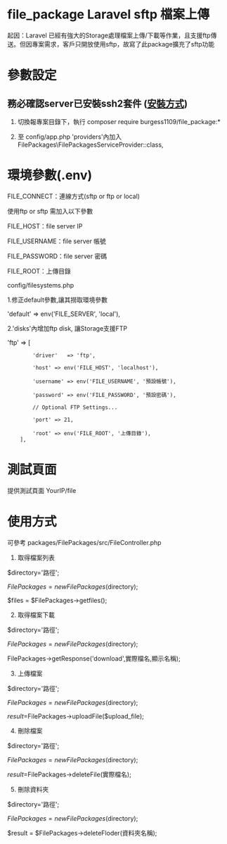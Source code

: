 
# file_package Laravel sftp 檔案上傳

起因：Laravel 已經有強大的Storage處理檔案上傳/下載等作業，且支援ftp傳送。但因專案需求，客戶只開放使用sftp，故寫了此package擴充了sftp功能  

# 參數設定

## 務必確認server已安裝ssh2套件 ([安裝方式](https://github.com/burgess1109/file_package/edit/master/ssh2.md))

1. 切換報專案目錄下，執行 composer require burgess1109/file_package:* 

2. 至 config/app.php 'providers'內加入 FilePackages\FilePackagesServiceProvider::class,

# 環境參數(.env)

FILE_CONNECT：連線方式(sftp or ftp or local)

使用ftp or sftp 需加入以下參數

FILE_HOST：file server IP

FILE_USERNAME：file server 帳號

FILE_PASSWORD：file server 密碼

FILE_ROOT：上傳目錄

config/filesystems.php 

 1.修正default參數,讓其撈取環境參數
 
 'default' => env('FILE_SERVER', 'local'),
 
 2.'disks'內增加ftp disk, 讓Storage支援FTP
 
 'ftp' => [
            
            'driver'   => 'ftp',
            
            'host' => env('FILE_HOST', 'localhost'),
            
            'username' => env('FILE_USERNAME', '預設帳號'),
            
            'password' => env('FILE_PASSWORD', '預設密碼'),

            // Optional FTP Settings...
            
            'port' => 21,
            
            'root' => env('FILE_ROOT', '上傳目錄'),
        ],


# 測試頁面

提供測試頁面 YourIP/file 

# 使用方式

可參考 packages/FilePackages/src/FileController.php

1. 取得檔案列表

 $directory='路徑';

 $FilePackages = new FilePackages($directory);

 $files = $FilePackages->getfiles();

2. 取得檔案下載

 $directory='路徑';

 $FilePackages = new FilePackages($directory);

 FilePackages->getResponse('download',實際檔名,顯示名稱);

3. 上傳檔案

 $directory='路徑';

 $FilePackages = new FilePackages($directory);

 $result=$FilePackages->uploadFile($upload_file);

4. 刪除檔案

 $directory='路徑';

 $FilePackages = new FilePackages($directory);

 $result=$FilePackages->deleteFile(實際檔名);

5. 刪除資料夾

 $directory='路徑';

 $FilePackages = new FilePackages($directory);

 $result = $FilePackages->deleteFloder(資料夾名稱);


